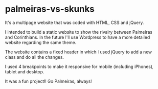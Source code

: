 # palmeiras-vs-skunks

It's a multipage website that was coded with HTML, CSS and jQuery.

I intended to build a static website to show the rivalry between Palmeiras and Corinthians. In the future I'll use Wordpress to have a more detailed website regarding the same theme.

The website contains a fixed header in which I used jQuery to add a new class and do all the changes.

I used 4 breakpoints to make it responsive for mobile (including iPhones), tablet and desktop.

It was a fun project!! Go Palmeiras, always!

